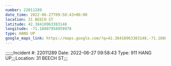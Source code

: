 ```yaml
---
number: 22011289
date_time: 2022-06-27T09:58:43+00:00
location: 31 BEECH ST
latitude: 42.38418963383148
longitude: -71.18807958959978
type: HANG UP
google_maps_link: https://maps.google.com/?q=42.38418963383148,-71.18807958959978
---
```


;;;;;;Incident #: 22011289  Date: 2022-06-27 09:58:43   Type: 911 HANG UP;;;Location: 31 BEECH ST;;;
